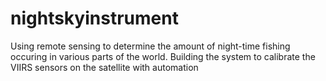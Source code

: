 # nightskyinstrument
Using remote sensing to determine the amount of night-time fishing occuring in various parts of the world. Building the system to calibrate the VIIRS sensors on the satellite with automation
